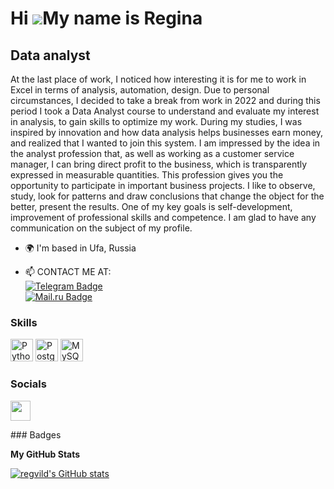 Hi ![](https://user-images.githubusercontent.com/18350557/176309783-0785949b-9127-417c-8b55-ab5a4333674e.gif)My name is Regina
==============================================================================================================================

Data analyst
------------

At the last place of work, I noticed how interesting it is for me to work in Excel in terms of analysis, automation, design. Due to personal circumstances, I decided to take a break from work in 2022 and during this period I took a Data Analyst course to understand and evaluate my interest in analysis, to gain skills to optimize my work. During my studies, I was inspired by innovation and how data analysis helps businesses earn money, and realized that I wanted to join this system. I am impressed by the idea in the analyst profession that, as well as working as a customer service manager, I can bring direct profit to the business, which is transparently expressed in measurable quantities. This profession gives you the opportunity to participate in important business projects. I like to observe, study, look for patterns and draw conclusions that change the object for the better, present the results. One of my key goals is self-development, improvement of professional skills and competence. I am glad to have any communication on the subject of my profile.

* 🌍  I'm based in Ufa, Russia

  
* :mailbox: CONTACT ME AT:   
[![Telegram Badge](https://img.shields.io/badge/-ReginaVildanova-blue?style=flat&logo=Telegram&logoColor=white)](https://t.me/ReginaVild)   
[![Mail.ru Badge](https://img.shields.io/badge/Mail.Ru-005FF5.svg?style=for-the-badge&logo=maildotru&logoColor=white)](mailto:vrf1987@mail.ru)


### Skills

<p align="left">
<a href="https://www.python.org/" target="_blank" rel="noreferrer"><img src="https://raw.githubusercontent.com/danielcranney/readme-generator/main/public/icons/skills/python-colored.svg" width="36" height="36" alt="Python" /></a>
<a href="https://www.postgresql.org/" target="_blank" rel="noreferrer"><img src="https://raw.githubusercontent.com/danielcranney/readme-generator/main/public/icons/skills/postgresql-colored.svg" width="36" height="36" alt="PostgreSQL" /></a>
<a href="https://www.mysql.com/" target="_blank" rel="noreferrer"><img src="https://raw.githubusercontent.com/danielcranney/readme-generator/main/public/icons/skills/mysql-colored.svg" width="36" height="36" alt="MySQL" /></a>
</p>

### Socials

<p align="left"> <a href="https://www.github.com/regvild" target="_blank" rel="noreferrer"><img src="https://raw.githubusercontent.com/danielcranney/readme-generator/main/public/icons/socials/github.svg" width="32" height="32" /></a></p>
### Badges

<b>My GitHub Stats</b>

<a href="http://www.github.com/regvild"><img src="https://github-readme-stats.vercel.app/api?username=regvild&show_icons=true&hide=&count_private=true&title_color=22c55e&text_color=ffffff&icon_color=facc15&bg_color=000000&hide_border=true&show_icons=true" alt="regvild's GitHub stats" /></a>

